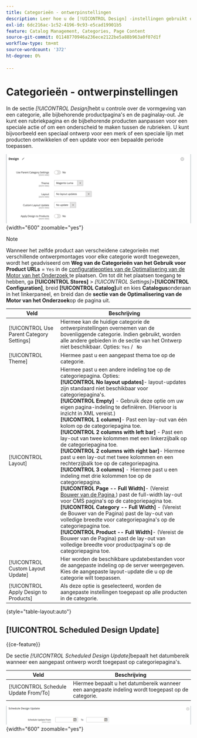 ```yaml
---
title: Categorieën - ontwerpinstellingen
description: Leer hoe u de [!UICONTROL Design] -instellingen gebruikt om de vormgeving van een categorie, alle bijbehorende productpagina's en de pagina-indeling te definiëren.
exl-id: 6dc216ac-1c52-4196-9c93-e5cad19901b5
feature: Catalog Management, Categories, Page Content
source-git-commit: 01148770946a236ece2122be5a88b963a0f07d1f
workflow-type: tm+mt
source-wordcount: '372'
ht-degree: 0%

---
```


# Categorieën - ontwerpinstellingen

In de sectie _[!UICONTROL Design]_&#x200B;hebt u controle over de vormgeving van een categorie, alle bijbehorende productpagina&#39;s en de paginalay-out. Je kunt een rubriekpagina en de bijbehorende producten aanpassen voor een speciale actie of om een onderscheid te maken tussen de rubrieken. U kunt bijvoorbeeld een speciaal ontwerp voor een merk of een speciale lijn met producten ontwikkelen of een update voor een bepaalde periode toepassen.

![ montages van het Ontwerp voor een categorie ](./assets/category-design.png){width="600" zoomable="yes"}

>[!NOTE]
>
>Wanneer het zelfde product aan verscheidene categorieën met verschillende ontwerpmontages voor elke categorie wordt toegewezen, wordt het geadviseerd om **Weg van de Categorieën van het Gebruik voor Product URLs** = `Yes` in de [ configuratieopties van de Optimalisering van de Motor van het Onderzoek ](../configuration-reference/catalog/catalog.md#search-engine-optimization) te plaatsen. Om tot dit het plaatsen toegang te hebben, ga **[!UICONTROL Stores]** > _[!UICONTROL Settings]_>**[!UICONTROL Configuration]**, breid **[!UICONTROL Catalog]**&#x200B;uit en kies **Catalogus**&#x200B;onderaan in het linkerpaneel, en breid dan de **sectie van de Optimalisering van de Motor van het Onderzoek**&#x200B;op de pagina uit.

| Veld | Beschrijving |
|--- |--- |
| [!UICONTROL Use Parent Category Settings] | Hiermee kan de huidige categorie de ontwerpinstellingen overnemen van de bovenliggende categorie. Indien gebruikt, worden alle andere gebieden in de sectie van het Ontwerp niet beschikbaar. Opties: `Yes` / ` No` |
| [!UICONTROL Theme] | Hiermee past u een aangepast thema toe op de categorie. |
| [!UICONTROL Layout] | Hiermee past u een andere indeling toe op de categoriepagina. Opties: <br/>**[!UICONTROL No layout updates]**- layout-updates zijn standaard niet beschikbaar voor categoriepagina&#39;s.<br/>**[!UICONTROL Empty]** - Gebruik deze optie om uw eigen pagina-indeling te definiëren. (Hiervoor is inzicht in XML vereist.) <br/>**[!UICONTROL 1 column]**- Past een lay-out van één kolom op de categoriepagina toe.<br/>**[!UICONTROL 2 columns with left bar]** - Past een lay-out van twee kolommen met een linkerzijbalk op de categoriepagina toe. <br/>**[!UICONTROL 2 columns with right bar]**- Hiermee past u een lay-out met twee kolommen en een rechterzijbalk toe op de categoriepagina.<br/>**[!UICONTROL 3 columns]** - Hiermee past u een indeling met drie kolommen toe op de categoriepagina.<br/>**[!UICONTROL Page -- Full Width]**- (Vereist [ Bouwer van de Pagina ](../page-builder/introduction.md)) past de full-width lay-out voor CMS pagina&#39;s op de categoriepagina toe.<br/>**[!UICONTROL Category -- Full Width]** - (Vereist de Bouwer van de Pagina) past de lay-out van volledige breedte voor categoriepagina&#39;s op de categoriepagina toe. <br/>**[!UICONTROL Product -- Full Width]**- (Vereist de Bouwer van de Pagina) past de lay-out van volledige breedte voor productpagina&#39;s op de categoriepagina toe. |
| [!UICONTROL Custom Layout Update] | Hier worden de beschikbare updatebestanden voor de aangepaste indeling op de server weergegeven. Kies de aangepaste layout-update die u op de categorie wilt toepassen. |
| [!UICONTROL Apply Design to Products] | Als deze optie is geselecteerd, worden de aangepaste instellingen toegepast op alle producten in de categorie. |

{style="table-layout:auto"}

## [!UICONTROL Scheduled Design Update]

{{ce-feature}}

De sectie _[!UICONTROL Scheduled Design Update]_&#x200B;bepaalt het datumbereik wanneer een aangepast ontwerp wordt toegepast op categoriepagina&#39;s.

| Veld | Beschrijving |
|--- |--- |
| [!UICONTROL Schedule Update From/To] | Hiermee bepaalt u het datumbereik wanneer een aangepaste indeling wordt toegepast op de categorie. |

![ Geplande Update van het Ontwerp ](./assets/category-scheduled-design-update.png){width="600" zoomable="yes"}
